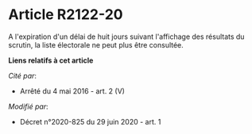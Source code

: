 # Article R2122-20

A l'expiration d'un délai de huit jours suivant l'affichage des résultats du scrutin, la liste électorale ne peut plus être
consultée.

**Liens relatifs à cet article**

_Cité par_:

  - Arrêté du 4 mai 2016 - art. 2 (V)

_Modifié par_:

  - Décret n°2020-825 du 29 juin 2020 - art. 1
